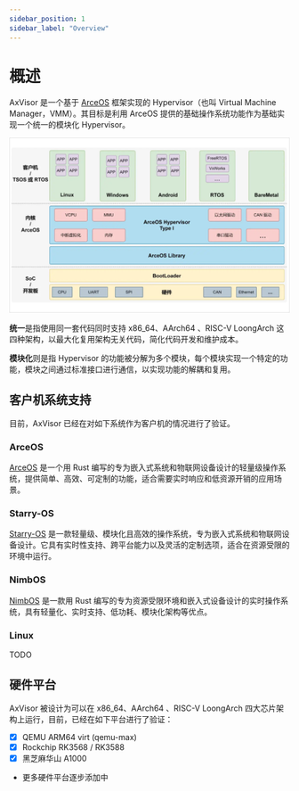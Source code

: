 ```yaml
---
sidebar_position: 1
sidebar_label: "Overview"
---
```


# 概述

AxVisor 是一个基于 [ArceOS](https://github.com/arceos-org/arceos) 框架实现的 Hypervisor（也叫 Virtual Machine Manager，VMM）。其目标是利用 ArceOS 提供的基础操作系统功能作为基础实现一个统一的模块化 Hypervisor。

![AxVisor](./design/images/axvisor.png)

**统一**是指使用同一套代码同时支持 x86_64、AArch64 、RISC-V LoongArch 这四种架构，以最大化复用架构无关代码，简化代码开发和维护成本。

**模块化**则是指 Hypervisor 的功能被分解为多个模块，每个模块实现一个特定的功能，模块之间通过标准接口进行通信，以实现功能的解耦和复用。

## 客户机系统支持

目前，AxVisor 已经在对如下系统作为客户机的情况进行了验证。

### ArceOS

[ArceOS](https://github.com/arceos-org/arceos) 是一个用 Rust 编写的专为嵌入式系统和物联网设备设计的轻量级操作系统，提供简单、高效、可定制的功能，适合需要实时响应和低资源开销的应用场景。
### Starry-OS

[Starry-OS](https://github.com/Starry-OS) 是一款轻量级、模块化且高效的操作系统，专为嵌入式系统和物联网设备设计。它具有实时性支持、跨平台能力以及灵活的定制选项，适合在资源受限的环境中运行。

### NimbOS

[NimbOS](https://github.com/equation314/nimbos) 是一款用 Rust 编写的专为资源受限环境和嵌入式设备设计的实时操作系统，具有轻量化、实时支持、低功耗、模块化架构等优点。

### Linux

TODO

## 硬件平台

AxVisor 被设计为可以在 x86_64、AArch64 、RISC-V LoongArch 四大芯片架构上运行，目前，已经在如下平台进行了验证：

- [x] QEMU ARM64 virt (qemu-max)
- [x] Rockchip RK3568 / RK3588
- [x] 黑芝麻华山 A1000
- 更多硬件平台逐步添加中